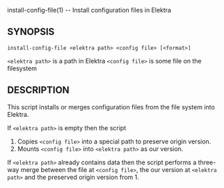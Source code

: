 install-config-file(1) -- Install configuration files in Elektra

## SYNOPSIS

`install-config-file <elektra path> <config file> [<format>]`

`<elektra path>` is a path in Elektra
`<config file>` is some file on the filesystem

## DESCRIPTION

This script installs or merges configuration files from the file system into
Elektra.

If `<elektra path>` is empty then the script
1. Copies `<config file>` into a special path to preserve origin version.
2. Mounts `<config file>` into `<elektra path>` as our version.

If `<elektra path>` already contains data then the script performs a three-way
merge between the file at `<config file>`, the our version at `<elektra path>`
and the preserved origin version from 1.
